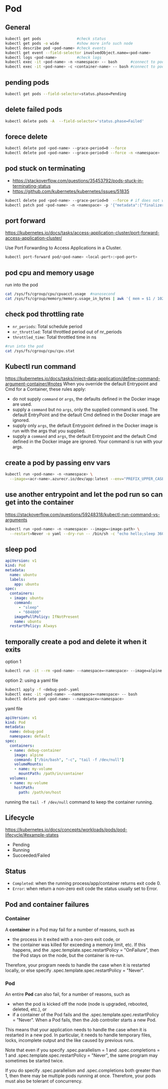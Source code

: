 # Pod

## General
```sh
kubectl get pods                #check status
kubectl get pods -o wide        #show more info such node
kubectl describe pod <pod-name> #check events
kubectl get event --field-selector involvedObject.name=<pod-name>
kubectl logs <pod-name>         #check logs
kubectl exec -it <pod-name> -n <namespace> -- bash      #connect to pod, only one container in pod
kubectl exec -it <pod-name> -c <container-name> -- bash #connect to pod, mutiple containers in pod
```

## pending pods
```sh
kubectl get pods --field-selector=status.phase=Pending
```

## delete failed pods
```sh
kubectl delete pods -A  --field-selector='status.phase=Failed'
```

## forece delete
```sh
kubectl delete pod <pod-name> --grace-period=0 --force
kubectl delete pod <pod-name> --grace-period=0 --force -n <namespace>
```

## pod stuck on terminating
- https://stackoverflow.com/questions/35453792/pods-stuck-in-terminating-status
- https://github.com/kubernetes/kubernetes/issues/51835
```sh
kubectl delete pod <pod-name> --grace-period=0  --force # if does not work, try
kubectl patch pod <pod-name> -n <namespace> -p '{"metadata":{"finalizers":null}}' 
```

## port forward
https://kubernetes.io/docs/tasks/access-application-cluster/port-forward-access-application-cluster/

Use Port Forwarding to Access Applications in a Cluster.
```sh
kubectl port-forward pod/<pod-name> <local-port>:<pod-port>
```

## pod cpu and memory usage
run into the pod
```sh
cat /sys/fs/cgroup/cpu/cpuacct.usage  #nanosecond
cat /sys/fs/cgroup/memory/memory.usage_in_bytes | awk '{ mem = $1 / 1024 / 1024 / 1024 ; print mem "GB" }'
```

## check pod throttling rate
- `nr_periods`: Total schedule period
- `nr_throttled`: Total throttled period out of nr_periods
- `throttled_time`: Total throttled time in ns
```sh
#run into the pod
cat /sys/fs/cgroup/cpu/cpu.stat
```

## Kubectl run command
https://kubernetes.io/docs/tasks/inject-data-application/define-command-argument-container/#notes
When you override the default Entrypoint and Cmd for a Container, these rules apply:
- do not supply `command` or `args`, the defaults defined in the Docker image are used.
- supply a `command` but no `args`, only the supplied command is used. The default EntryPoint and the default Cmd defined in the Docker image are ignored.
- supply only `args`, the default Entrypoint defined in the Docker image is run with the args that you supplied.
- supply a `command` and `args`, the default Entrypoint and the default Cmd defined in the Docker image are ignored. Your command is run with your args.

## create a pod by passing env vars
```sh
kubectl run <pod-name> -n <namespace> \
  --image=<acr-name>.azurecr.io/dev/app:latest --env="PREFIX_UPPER_CASE_PARAM=xyz"
```

## use another entrypoint and let the pod run so can get into the container
https://stackoverflow.com/questions/59248318/kubectl-run-command-vs-arguments
```sh
kubectl run <pod-name> -n <namespace> --image=<image-path> \
  --restart=Never -o yaml --dry-run -- /bin/sh -c "echo hello;sleep 3600"
```

## sleep pod
```yaml
apiVersion: v1
kind: Pod
metadata:
  name: ubuntu
  labels:
    app: ubuntu
spec:
  containers:
  - image: ubuntu
    command:
      - "sleep"
      - "604800"
    imagePullPolicy: IfNotPresent
    name: ubuntu
  restartPolicy: Always
```

## temporally create a pod and delete it when it exits
option 1
```sh
kubectl run -it --rm <pod-name> --namespace=<namespace> --image=alpine -- bash
```

option 2: using a yaml file
```sh
kubectl apply -f <debug-pod>.yaml
kubectl exec -it <pod-name> --namespace=<namespace> -- bash
kubectl delete pod <pod-name> --namespace=<namespace>
```

yaml file
```yaml
apiVersion: v1
kind: Pod
metadata:
  name: debug-pod
  namespace: default
spec:
  containers:
  - name: debug-container
    image: alpine
    command: ["/bin/bash", "-c", "tail -f /dev/null"]
    volumeMounts:
    - name: my-volume
      mountPath: /path/in/container
  volumes:
  - name: my-volume
    hostPath:
      path: /path/on/host
```
running the `tail -f /dev/null` command to keep the container running.

## Lifecycle
https://kubernetes.io/docs/concepts/workloads/pods/pod-lifecycle/#example-states

- Pending
- Running
- Succeeded/Failed

## Status
- `Completed`: when the running process/app/container returns exit code 0.
- `Error`: when return a non-zero exit code the status usually set to Error.

## Pod and container failures
### Container
A **container** in a Pod may fail for a number of reasons, such as
- the process in it exited with a non-zero exit code, or
- the container was killed for exceeding a memory limit, etc.
If this happens, and the .spec.template.spec.restartPolicy = "OnFailure", then the Pod stays on the node, but the container is re-run.

Therefore, your program needs to handle the case when it is restarted locally, or else specify .spec.template.spec.restartPolicy = "Never".

### Pod
An entire **Pod** can also fail, for a number of reasons, such as
- when the pod is kicked off the node (node is upgraded, rebooted, deleted, etc.), or
- if a container of the Pod fails and the .spec.template.spec.restartPolicy = "Never".
When a Pod fails, then the Job controller starts a new Pod.

This means that your application needs to handle the case when it is restarted in a new pod. In particular, it needs to handle temporary files, locks, incomplete output and the like caused by previous runs.

Note that even if you specify .spec.parallelism = 1 and .spec.completions = 1 and .spec.template.spec.restartPolicy = "Never", the same program may sometimes be started twice.

If you do specify .spec.parallelism and .spec.completions both greater than 1, then there may be multiple pods running at once. Therefore, your pods must also be tolerant of concurrency.
